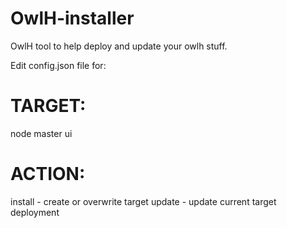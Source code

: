 # OwlH-installer
OwlH tool to help deploy and update your owlh stuff.


Edit config.json file for: 

# TARGET: 
node
master
ui

# ACTION: 
install - create or overwrite target
update - update current target deployment 
